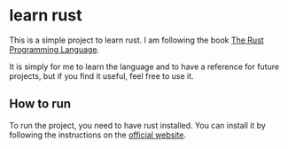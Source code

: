 # learn rust

This is a simple project to learn rust. I am following the book [The Rust Programming Language](https://doc.rust-lang.org/book/).

It is simply for me to learn the language and to have a reference for future projects, but if you find it useful, feel free to use it.

## How to run

To run the project, you need to have rust installed. You can install it by following the instructions on the [official website](https://www.rust-lang.org/tools/install).
